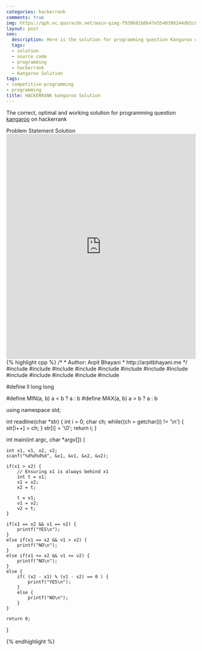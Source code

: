 ```yaml
---
categories: hackerrank
comments: true
img: https://qph.ec.quoracdn.net/main-qimg-f939681b0b47e5540398244db5c8966f?convert_to_webp=true
layout: post
seo:
  description: Here is the solution for programming question Kangaroo on hackerrank
  tags:
  - solution
  - source code
  - programming
  - hackerrank
  - Kangaroo Solution
tags:
- competitive-programming
- programming
title: HACKERRANK kangaroo Solution
---
```

The correct, optimal and working solution for programming question [kangaroo](https://www.hackerrank.com/challenges/kangaroo) on hackerrank

<div class="ui secondary pointing large menu">
  <a class="grey item" data-tab="problem-statement">
    Problem Statement
  </a>
  <a class="active item grey" data-tab="solution">
    Solution
  </a>
</div>
<div class="ui bottom attached tab" data-tab="problem-statement">
    <iframe src="https://www.hackerrank.com/challenges/kangaroo" width="100%" height="600px" style="overflow: scroll; border: none;"></iframe>
</div>
<div class="ui bottom attached active tab" data-tab="solution">
{% highlight cpp %}
/*
 *  Author: Arpit Bhayani
 *  http://arpitbhayani.me
 */
#include <cmath>
#include <cstdio>
#include <cstdlib>
#include <climits>
#include <deque>
#include <iostream>
#include <list>
#include <limits>
#include <map>
#include <queue>
#include <set>
#include <stack>
#include <vector>

#define ll long long

#define MIN(a, b) a < b ? a : b
#define MAX(a, b) a > b ? a : b

using namespace std;

int readline(char *str) {
    int i = 0;
    char ch;
    while((ch = getchar()) != '\n') {
        str[i++] = ch;
    }
    str[i] = '\0';
    return i;
}

int main(int argc, char *argv[]) {

    int x1, v1, x2, v2;
    scanf("%d%d%d%d", &x1, &v1, &x2, &v2);

    if(x1 > x2) {
        // Ensuring x1 is always behind x1
        int t = x1;
        x1 = x2;
        x2 = t;

        t = v1;
        v1 = v2;
        v2 = t;
    }

    if(x1 == x2 && v1 == v2) {
        printf("YES\n");
    }
    else if(x1 == x2 && v1 > v2) {
        printf("NO\n");
    }
    else if(x1 <= x2 && v1 <= v2) {
        printf("NO\n");
    }
    else {
        if( (x2 - x1) % (v1 - v2) == 0 ) {
            printf("YES\n");
        }
        else {
            printf("NO\n");
        }
    }

    return 0;
}

{% endhighlight %}
</div>
